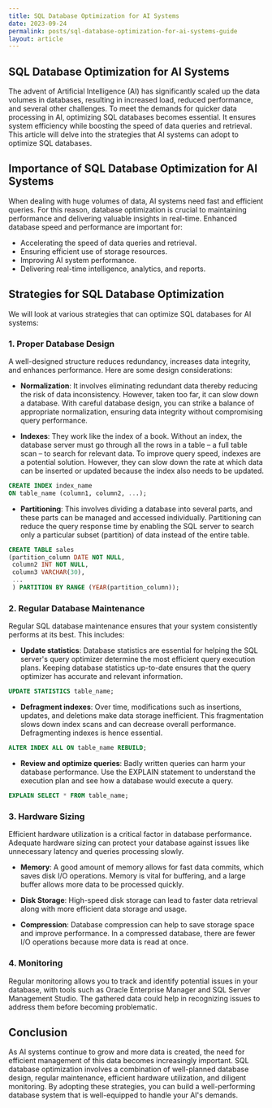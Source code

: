 ```yaml
---
title: SQL Database Optimization for AI Systems
date: 2023-09-24
permalink: posts/sql-database-optimization-for-ai-systems-guide
layout: article
---
```


## SQL Database Optimization for AI Systems

The advent of Artificial Intelligence (AI) has significantly scaled up the data volumes in databases, resulting in increased load, reduced performance, and several other challenges. To meet the demands for quicker data processing in AI, optimizing SQL databases becomes essential. It ensures system efficiency while boosting the speed of data queries and retrieval. This article will delve into the strategies that AI systems can adopt to optimize SQL databases.

## Importance of SQL Database Optimization for AI Systems

When dealing with huge volumes of data, AI systems need fast and efficient queries. For this reason, database optimization is crucial to maintaining performance and delivering valuable insights in real-time. Enhanced database speed and performance are important for:

- Accelerating the speed of data queries and retrieval.
- Ensuring efficient use of storage resources.
- Improving AI system performance.
- Delivering real-time intelligence, analytics, and reports.

## Strategies for SQL Database Optimization

We will look at various strategies that can optimize SQL databases for AI systems:

### 1. Proper Database Design

A well-designed structure reduces redundancy, increases data integrity, and enhances performance. Here are some design considerations:

- **Normalization**: It involves eliminating redundant data thereby reducing the risk of data inconsistency. However, taken too far, it can slow down a database. With careful database design, you can strike a balance of appropriate normalization, ensuring data integrity without compromising query performance.

- **Indexes**: They work like the index of a book. Without an index, the database server must go through all the rows in a table – a full table scan – to search for relevant data. To improve query speed, indexes are a potential solution. However, they can slow down the rate at which data can be inserted or updated because the index also needs to be updated.

```SQL
CREATE INDEX index_name
ON table_name (column1, column2, ...);
```

- **Partitioning**: This involves dividing a database into several parts, and these parts can be managed and accessed individually. Partitioning can reduce the query response time by enabling the SQL server to search only a particular subset (partition) of data instead of the entire table.

```SQL
CREATE TABLE sales
(partition_column DATE NOT NULL,
 column2 INT NOT NULL,
 column3 VARCHAR(30),
 ...
 ) PARTITION BY RANGE (YEAR(partition_column));
```

### 2. Regular Database Maintenance

Regular SQL database maintenance ensures that your system consistently performs at its best. This includes:

- **Update statistics**: Database statistics are essential for helping the SQL server's query optimizer determine the most efficient query execution plans. Keeping database statistics up-to-date ensures that the query optimizer has accurate and relevant information.

```SQL
UPDATE STATISTICS table_name;
```

- **Defragment indexes**: Over time, modifications such as insertions, updates, and deletions make data storage inefficient. This fragmentation slows down index scans and can decrease overall performance. Defragmenting indexes is hence essential.

```SQL
ALTER INDEX ALL ON table_name REBUILD;
```

- **Review and optimize queries**: Badly written queries can harm your database performance. Use the EXPLAIN statement to understand the execution plan and see how a database would execute a query.

```SQL
EXPLAIN SELECT * FROM table_name;
```

### 3. Hardware Sizing

Efficient hardware utilization is a critical factor in database performance. Adequate hardware sizing can protect your database against issues like unnecessary latency and queries processing slowly.

- **Memory**: A good amount of memory allows for fast data commits, which saves disk I/O operations. Memory is vital for buffering, and a large buffer allows more data to be processed quickly.

- **Disk Storage**: High-speed disk storage can lead to faster data retrieval along with more efficient data storage and usage.

- **Compression**: Database compression can help to save storage space and improve performance. In a compressed database, there are fewer I/O operations because more data is read at once.

### 4. Monitoring

Regular monitoring allows you to track and identify potential issues in your database, with tools such as Oracle Enterprise Manager and SQL Server Management Studio. The gathered data could help in recognizing issues to address them before becoming problematic.

## Conclusion

As AI systems continue to grow and more data is created, the need for efficient management of this data becomes increasingly important. SQL database optimization involves a combination of well-planned database design, regular maintenance, efficient hardware utilization, and diligent monitoring. By adopting these strategies, you can build a well-performing database system that is well-equipped to handle your AI's demands.
